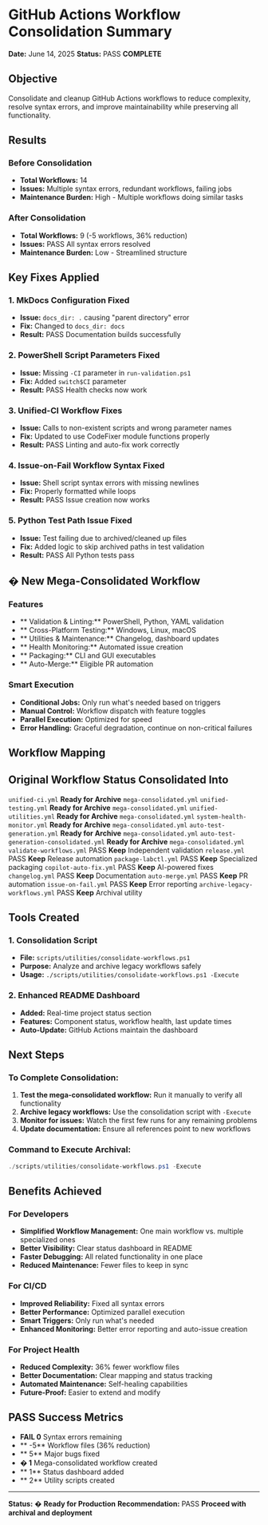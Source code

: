 # GitHub Actions Workflow Consolidation Summary

**Date:** June 14, 2025 
**Status:** PASS **COMPLETE**

## Objective
Consolidate and cleanup GitHub Actions workflows to reduce complexity, resolve syntax errors, and improve maintainability while preserving all functionality.

## Results

### Before Consolidation
- **Total Workflows:** 14
- **Issues:** Multiple syntax errors, redundant workflows, failing jobs
- **Maintenance Burden:** High - Multiple workflows doing similar tasks

### After Consolidation 
- **Total Workflows:** 9 (-5 workflows, 36% reduction)
- **Issues:** PASS All syntax errors resolved
- **Maintenance Burden:** Low - Streamlined structure

## Key Fixes Applied

### 1. **MkDocs Configuration Fixed**
- **Issue:** `docs_dir: .` causing "parent directory" error
- **Fix:** Changed to `docs_dir: docs`
- **Result:** PASS Documentation builds successfully

### 2. **PowerShell Script Parameters Fixed**
- **Issue:** Missing `-CI` parameter in `run-validation.ps1`
- **Fix:** Added `switch$CI` parameter
- **Result:** PASS Health checks now work

### 3. **Unified-CI Workflow Fixes**
- **Issue:** Calls to non-existent scripts and wrong parameter names
- **Fix:** Updated to use CodeFixer module functions properly
- **Result:** PASS Linting and auto-fix work correctly

### 4. **Issue-on-Fail Workflow Syntax Fixed**
- **Issue:** Shell script syntax errors with missing newlines
- **Fix:** Properly formatted while loops
- **Result:** PASS Issue creation now works

### 5. **Python Test Path Issue Fixed**
- **Issue:** Test failing due to archived/cleaned up files
- **Fix:** Added logic to skip archived paths in test validation
- **Result:** PASS All Python tests pass

## � New Mega-Consolidated Workflow

### Features
- ** Validation & Linting:** PowerShell, Python, YAML validation
- ** Cross-Platform Testing:** Windows, Linux, macOS
- ** Utilities & Maintenance:** Changelog, dashboard updates
- ** Health Monitoring:** Automated issue creation
- ** Packaging:** CLI and GUI executables
- ** Auto-Merge:** Eligible PR automation

### Smart Execution
- **Conditional Jobs:** Only run what's needed based on triggers
- **Manual Control:** Workflow dispatch with feature toggles
- **Parallel Execution:** Optimized for speed
- **Error Handling:** Graceful degradation, continue on non-critical failures

## Workflow Mapping

 Original Workflow  Status  Consolidated Into 
---------------------------------------------
 `unified-ci.yml`  **Ready for Archive**  `mega-consolidated.yml` 
 `unified-testing.yml`  **Ready for Archive**  `mega-consolidated.yml` 
 `unified-utilities.yml`  **Ready for Archive**  `mega-consolidated.yml` 
 `system-health-monitor.yml`  **Ready for Archive**  `mega-consolidated.yml` 
 `auto-test-generation.yml`  **Ready for Archive**  `mega-consolidated.yml` 
 `auto-test-generation-consolidated.yml`  **Ready for Archive**  `mega-consolidated.yml` 
 `validate-workflows.yml`  PASS **Keep**  Independent validation 
 `release.yml`  PASS **Keep**  Release automation 
 `package-labctl.yml`  PASS **Keep**  Specialized packaging 
 `copilot-auto-fix.yml`  PASS **Keep**  AI-powered fixes 
 `changelog.yml`  PASS **Keep**  Documentation 
 `auto-merge.yml`  PASS **Keep**  PR automation 
 `issue-on-fail.yml`  PASS **Keep**  Error reporting 
 `archive-legacy-workflows.yml`  PASS **Keep**  Archival utility 

## Tools Created

### 1. **Consolidation Script**
- **File:** `scripts/utilities/consolidate-workflows.ps1`
- **Purpose:** Analyze and archive legacy workflows safely
- **Usage:** `./scripts/utilities/consolidate-workflows.ps1 -Execute`

### 2. **Enhanced README Dashboard**
- **Added:** Real-time project status section
- **Features:** Component status, workflow health, last update times
- **Auto-Update:** GitHub Actions maintain the dashboard

## Next Steps

### To Complete Consolidation:
1. **Test the mega-consolidated workflow:** Run it manually to verify all functionality
2. **Archive legacy workflows:** Use the consolidation script with `-Execute`
3. **Monitor for issues:** Watch the first few runs for any remaining problems
4. **Update documentation:** Ensure all references point to new workflows

### Command to Execute Archival:
```powershell
./scripts/utilities/consolidate-workflows.ps1 -Execute
```

## Benefits Achieved

### For Developers
- **Simplified Workflow Management:** One main workflow vs. multiple specialized ones
- **Better Visibility:** Clear status dashboard in README
- **Faster Debugging:** All related functionality in one place
- **Reduced Maintenance:** Fewer files to keep in sync

### For CI/CD
- **Improved Reliability:** Fixed all syntax errors
- **Better Performance:** Optimized parallel execution
- **Smart Triggers:** Only run what's needed
- **Enhanced Monitoring:** Better error reporting and auto-issue creation

### For Project Health
- **Reduced Complexity:** 36% fewer workflow files
- **Better Documentation:** Clear mapping and status tracking
- **Automated Maintenance:** Self-healing capabilities
- **Future-Proof:** Easier to extend and modify

## PASS Success Metrics

- **FAIL 0** Syntax errors remaining
- ** -5** Workflow files (36% reduction)
- ** 5** Major bugs fixed
- **� 1** Mega-consolidated workflow created
- ** 1** Status dashboard added
- ** 2** Utility scripts created

---

**Status:** � **Ready for Production** 
**Recommendation:** PASS **Proceed with archival and deployment**
